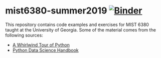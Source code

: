 # mist6380-summer2019 [![Binder](https://mybinder.org/badge.svg)](https://mybinder.org/v2/gh/hanisaf/mist6380-summer2019/master)

This repository contains code examples and exercises for MIST 6380 taught at the University of Georgia. Some of the material comes from the following sources:
- [A Whirlwind Tour of Python](https://jakevdp.github.io/WhirlwindTourOfPython/)
- [Python Data Science Handbook](https://jakevdp.github.io/PythonDataScienceHandbook)
